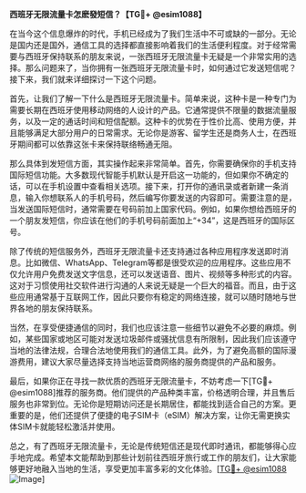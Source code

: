 **西班牙无限流量卡怎麽發短信？【TG💪+ @esim1088】**

在当今这个信息爆炸的时代，手机已经成为了我们生活中不可或缺的一部分。无论是国内还是国外，通信工具的选择都直接影响着我们的生活便利程度。对于经常需要与西班牙保持联系的朋友来说，一张西班牙无限流量卡无疑是一个非常实用的选择。那么问题来了，当你拥有一张西班牙无限流量卡时，如何通过它发送短信呢？接下来，我们就来详细探讨一下这个问题。

首先，让我们了解一下什么是西班牙无限流量卡。简单来说，这种卡是一种专门为需要长期在西班牙使用移动网络的人设计的产品。它通常提供不限量的数据流量服务，以及一定的通话时间和短信配额。这种卡的优势在于性价比高、使用方便，并且能够满足大部分用户的日常需求。无论你是游客、留学生还是商务人士，在西班牙期间都可以依靠这张卡来保持联络畅通无阻。

那么具体到发短信方面，其实操作起来非常简单。首先，你需要确保你的手机支持国际短信功能。大多数现代智能手机默认是开启这一功能的，但如果你不确定的话，可以在手机设置中查看相关选项。接下来，打开你的通讯录或者新建一条消息，输入你想联系人的手机号码，然后编写你要发送的内容即可。需要注意的是，当发送国际短信时，通常需要在号码前加上国家代码。例如，如果你想给西班牙的一个朋友发短信，你应该在他们的手机号码前面加上“+34”，这是西班牙的国际区号。

除了传统的短信服务外，西班牙无限流量卡还支持通过各种应用程序发送即时消息。比如微信、WhatsApp、Telegram等都是很受欢迎的应用程序。这些应用不仅允许用户免费发送文字信息，还可以发送语音、图片、视频等多种形式的内容。这对于习惯使用社交软件进行沟通的人来说无疑是一个巨大的福音。而且，由于这些应用通常基于互联网工作，因此只要你有稳定的网络连接，就可以随时随地与世界各地的朋友保持联系。

当然，在享受便捷通信的同时，我们也应该注意一些细节以避免不必要的麻烦。例如，某些国家或地区可能对发送垃圾邮件或骚扰信息有所限制，因此我们应该遵守当地的法律法规，合理合法地使用我们的通信工具。此外，为了避免高额的国际漫游费用，建议大家尽量选择支持当地运营商网络的服务商提供的产品和服务。

最后，如果你正在寻找一款优质的西班牙无限流量卡，不妨考虑一下[TG💪+ @esim1088]推荐的服务商。他们提供的产品种类丰富，价格透明合理，并且售后服务也非常到位。无论你是短期访问还是长期居住，都能找到适合自己的方案。更重要的是，他们还提供了便捷的电子SIM卡（eSIM）解决方案，让你无需更换实体SIM卡就能轻松激活并使用。

总之，有了西班牙无限流量卡，无论是传统短信还是现代即时通讯，都能够得心应手地完成。希望本文能帮助到那些计划前往西班牙旅行或工作的朋友们，让大家能够更好地融入当地的生活，享受更加丰富多彩的文化体验。[[TG💪+ @esim1088](https://t.me/s/esim1088) ![Image](https://i.postimg.cc/4NQfJmqS/Snipaste-2025-05-13-00-14-12.png)]
